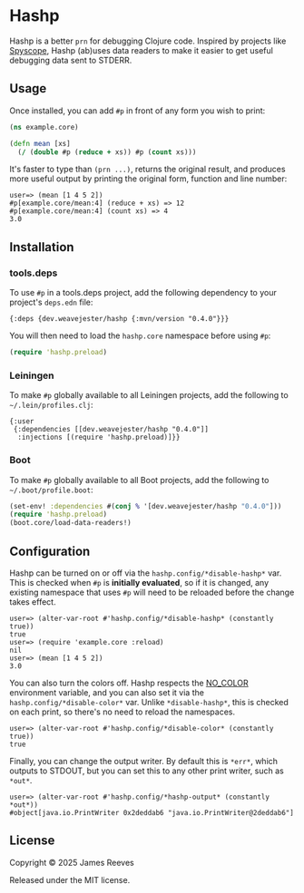 # Hashp

Hashp is a better `prn` for debugging Clojure code. Inspired by
projects like [Spyscope][], Hashp (ab)uses data readers to make it
easier to get useful debugging data sent to STDERR.

[spyscope]: https://github.com/dgrnbrg/spyscope

## Usage

Once installed, you can add `#p` in front of any form you wish to
print:

```clojure
(ns example.core)

(defn mean [xs]
  (/ (double #p (reduce + xs)) #p (count xs)))
```

It's faster to type than `(prn ...)`, returns the original result, and
produces more useful output by printing the original form, function
and line number:

```
user=> (mean [1 4 5 2])
#p[example.core/mean:4] (reduce + xs) => 12
#p[example.core/mean:4] (count xs) => 4
3.0
```

## Installation

### tools.deps

To use `#p` in a tools.deps project, add the following dependency to
your project's `deps.edn` file:

```edn
{:deps {dev.weavejester/hashp {:mvn/version "0.4.0"}}}
```

You will then need to load the `hashp.core` namespace before using `#p`:

```clojure
(require 'hashp.preload)
```

### Leiningen

To make `#p` globally available to all Leiningen projects, add the
following to `~/.lein/profiles.clj`:

```edn
{:user
 {:dependencies [[dev.weavejester/hashp "0.4.0"]]
  :injections [(require 'hashp.preload)]}}
```

### Boot

To make `#p` globally available to all Boot projects, add the following
to `~/.boot/profile.boot`:

```clojure
(set-env! :dependencies #(conj % '[dev.weavejester/hashp "0.4.0"]))
(require 'hashp.preload)
(boot.core/load-data-readers!)
```

## Configuration

Hashp can be turned on or off via the `hashp.config/*disable-hashp*`
var. This is checked when `#p` is **initially evaluated**, so if it is
changed, any existing namespace that uses `#p` will need to be reloaded
before the change takes effect.

```
user=> (alter-var-root #'hashp.config/*disable-hashp* (constantly true))
true
user=> (require 'example.core :reload)
nil
user=> (mean [1 4 5 2])
3.0
```

You can also turn the colors off. Hashp respects the [NO_COLOR][]
environment variable, and you can also set it via the
`hashp.config/*disable-color*` var. Unlike `*disable-hashp*`, this is
checked on each print, so there's no need to reload the namespaces.

```
user=> (alter-var-root #'hashp.config/*disable-color* (constantly true))
true
```

Finally, you can change the output writer. By default this is `*err*`,
which outputs to STDOUT, but you can set this to any other print writer,
such as `*out*`.

```
user=> (alter-var-root #'hashp.config/*hashp-output* (constantly *out*))
#object[java.io.PrintWriter 0x2deddab6 "java.io.PrintWriter@2deddab6"]
```

[no_color]: https://no-color.org/

## License

Copyright © 2025 James Reeves

Released under the MIT license.
